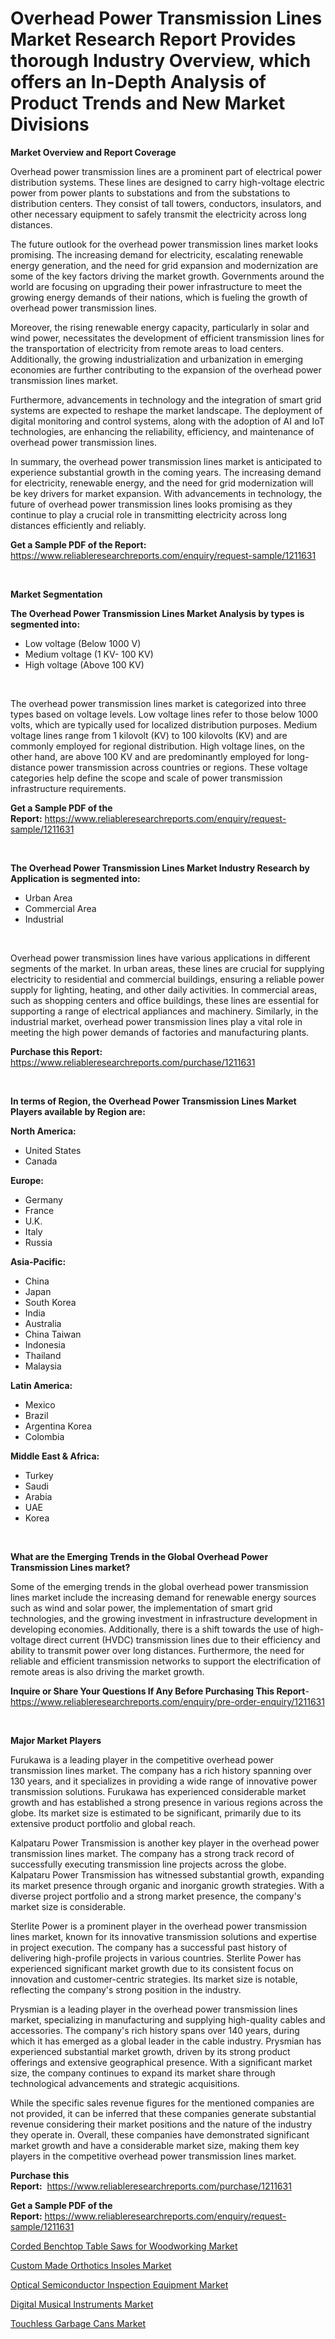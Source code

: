 <p><h1>Overhead Power Transmission Lines Market Research Report Provides thorough Industry Overview, which offers an In-Depth Analysis of Product Trends and New Market Divisions</h1></p><p><strong>Market Overview and Report Coverage</strong></p>
<p><p>Overhead power transmission lines are a prominent part of electrical power distribution systems. These lines are designed to carry high-voltage electric power from power plants to substations and from the substations to distribution centers. They consist of tall towers, conductors, insulators, and other necessary equipment to safely transmit the electricity across long distances.</p><p>The future outlook for the overhead power transmission lines market looks promising. The increasing demand for electricity, escalating renewable energy generation, and the need for grid expansion and modernization are some of the key factors driving the market growth. Governments around the world are focusing on upgrading their power infrastructure to meet the growing energy demands of their nations, which is fueling the growth of overhead power transmission lines.</p><p>Moreover, the rising renewable energy capacity, particularly in solar and wind power, necessitates the development of efficient transmission lines for the transportation of electricity from remote areas to load centers. Additionally, the growing industrialization and urbanization in emerging economies are further contributing to the expansion of the overhead power transmission lines market.</p><p>Furthermore, advancements in technology and the integration of smart grid systems are expected to reshape the market landscape. The deployment of digital monitoring and control systems, along with the adoption of AI and IoT technologies, are enhancing the reliability, efficiency, and maintenance of overhead power transmission lines.</p><p>In summary, the overhead power transmission lines market is anticipated to experience substantial growth in the coming years. The increasing demand for electricity, renewable energy, and the need for grid modernization will be key drivers for market expansion. With advancements in technology, the future of overhead power transmission lines looks promising as they continue to play a crucial role in transmitting electricity across long distances efficiently and reliably.</p></p>
<p><strong>Get a Sample PDF of the Report:</strong> <a href="https://www.reliableresearchreports.com/enquiry/request-sample/1211631">https://www.reliableresearchreports.com/enquiry/request-sample/1211631</a></p>
<p>&nbsp;</p>
<p><strong>Market Segmentation</strong></p>
<p><strong>The Overhead Power Transmission Lines Market Analysis by types is segmented into:</strong></p>
<p><ul><li>Low voltage (Below 1000 V)</li><li>Medium voltage (1 KV- 100 KV)</li><li>High voltage (Above 100 KV)</li></ul></p>
<p>&nbsp;</p>
<p><p>The overhead power transmission lines market is categorized into three types based on voltage levels. Low voltage lines refer to those below 1000 volts, which are typically used for localized distribution purposes. Medium voltage lines range from 1 kilovolt (KV) to 100 kilovolts (KV) and are commonly employed for regional distribution. High voltage lines, on the other hand, are above 100 KV and are predominantly employed for long-distance power transmission across countries or regions. These voltage categories help define the scope and scale of power transmission infrastructure requirements.</p></p>
<p><strong>Get a Sample PDF of the Report:</strong>&nbsp;<a href="https://www.reliableresearchreports.com/enquiry/request-sample/1211631">https://www.reliableresearchreports.com/enquiry/request-sample/1211631</a></p>
<p>&nbsp;</p>
<p><strong>The Overhead Power Transmission Lines Market Industry Research by Application is segmented into:</strong></p>
<p><ul><li>Urban Area</li><li>Commercial Area</li><li>Industrial</li></ul></p>
<p>&nbsp;</p>
<p><p>Overhead power transmission lines have various applications in different segments of the market. In urban areas, these lines are crucial for supplying electricity to residential and commercial buildings, ensuring a reliable power supply for lighting, heating, and other daily activities. In commercial areas, such as shopping centers and office buildings, these lines are essential for supporting a range of electrical appliances and machinery. Similarly, in the industrial market, overhead power transmission lines play a vital role in meeting the high power demands of factories and manufacturing plants.</p></p>
<p><strong>Purchase this Report:</strong>&nbsp; <a href="https://www.reliableresearchreports.com/purchase/1211631">https://www.reliableresearchreports.com/purchase/1211631</a></p>
<p>&nbsp;</p>
<p><strong>In terms of Region, the Overhead Power Transmission Lines Market Players available by Region are:</strong></p>
<p>
    <p> <strong> North America: </strong>
        <ul>
            <li>United States</li>
            <li>Canada</li>
        </ul>
        </p> 
    <p> <strong> Europe: </strong>
        <ul>
            <li>Germany</li>
            <li>France</li>
            <li>U.K.</li>
            <li>Italy</li>
            <li>Russia</li>
        </ul>
        </p> 
    <p> <strong> Asia-Pacific: </strong>
        <ul>
            <li>China</li>
            <li>Japan</li>
            <li>South Korea</li>
            <li>India</li>
            <li>Australia</li>
            <li>China Taiwan</li>
            <li>Indonesia</li>
            <li>Thailand</li>
            <li>Malaysia</li>
        </ul>
        </p> 
    <p> <strong> Latin America: </strong>
        <ul>
            <li>Mexico</li>
            <li>Brazil</li>
            <li>Argentina Korea</li>
            <li>Colombia</li>
        </ul>
        </p> 
    <p> <strong> Middle East & Africa: </strong>
        <ul>
            <li>Turkey</li>
            <li>Saudi</li>
            <li>Arabia</li>
            <li>UAE</li>
            <li>Korea</li>
        </ul>
    </p>
    </p>
<p>&nbsp;</p>
<p><strong>What are the Emerging Trends in the Global Overhead Power Transmission Lines market?</strong></p>
<p><p>Some of the emerging trends in the global overhead power transmission lines market include the increasing demand for renewable energy sources such as wind and solar power, the implementation of smart grid technologies, and the growing investment in infrastructure development in developing economies. Additionally, there is a shift towards the use of high-voltage direct current (HVDC) transmission lines due to their efficiency and ability to transmit power over long distances. Furthermore, the need for reliable and efficient transmission networks to support the electrification of remote areas is also driving the market growth.</p></p>
<p><strong>Inquire or Share Your Questions If Any Before Purchasing This Report</strong>- <a href="https://www.reliableresearchreports.com/enquiry/pre-order-enquiry/1211631">https://www.reliableresearchreports.com/enquiry/pre-order-enquiry/1211631</a></p>
<p>&nbsp;</p>
<p><strong>Major Market Players</strong></p>
<p><p>Furukawa is a leading player in the competitive overhead power transmission lines market. The company has a rich history spanning over 130 years, and it specializes in providing a wide range of innovative power transmission solutions. Furukawa has experienced considerable market growth and has established a strong presence in various regions across the globe. Its market size is estimated to be significant, primarily due to its extensive product portfolio and global reach.</p><p>Kalpataru Power Transmission is another key player in the overhead power transmission lines market. The company has a strong track record of successfully executing transmission line projects across the globe. Kalpataru Power Transmission has witnessed substantial growth, expanding its market presence through organic and inorganic growth strategies. With a diverse project portfolio and a strong market presence, the company's market size is considerable.</p><p>Sterlite Power is a prominent player in the overhead power transmission lines market, known for its innovative transmission solutions and expertise in project execution. The company has a successful past history of delivering high-profile projects in various countries. Sterlite Power has experienced significant market growth due to its consistent focus on innovation and customer-centric strategies. Its market size is notable, reflecting the company's strong position in the industry.</p><p>Prysmian is a leading player in the overhead power transmission lines market, specializing in manufacturing and supplying high-quality cables and accessories. The company's rich history spans over 140 years, during which it has emerged as a global leader in the cable industry. Prysmian has experienced substantial market growth, driven by its strong product offerings and extensive geographical presence. With a significant market size, the company continues to expand its market share through technological advancements and strategic acquisitions.</p><p>While the specific sales revenue figures for the mentioned companies are not provided, it can be inferred that these companies generate substantial revenue considering their market positions and the nature of the industry they operate in. Overall, these companies have demonstrated significant market growth and have a considerable market size, making them key players in the competitive overhead power transmission lines market.</p></p>
<p><strong>Purchase this Report:</strong>&nbsp;&nbsp;<a href="https://www.reliableresearchreports.com/purchase/1211631">https://www.reliableresearchreports.com/purchase/1211631</a></p>
<p></p>
<p><strong>Get a Sample PDF of the Report:</strong>&nbsp;<a href="https://www.reliableresearchreports.com/enquiry/request-sample/1211631">https://www.reliableresearchreports.com/enquiry/request-sample/1211631</a></p>
<p><p><a href="https://www.linkedin.com/pulse/corded-benchtop-table-saws-woodworking-market-share-amp-new-3wsoe/">Corded Benchtop Table Saws for Woodworking Market</a></p><p><a href="https://medium.com/@nayelibosco/custom-made-orthotics-insoles-market-size-growth-forecast-2023-2030-8b1fff46ad96">Custom Made Orthotics Insoles Market</a></p><p><a href="https://github.com/maliyahmorrow6654/Market-Research-Report-List-1/blob/main/optical-semiconductor-inspection-equipment-market.md">Optical Semiconductor Inspection Equipment Market</a></p><p><a href="https://github.com/deliacustodio40/Market-Research-Report-List-1/blob/main/digital-musical-instruments-market.md">Digital Musical Instruments Market</a></p><p><a href="https://medium.com/@janrussell6445/touchless-garbage-cans-market-size-growth-forecast-2023-2030-d1d7d54871e5">Touchless Garbage Cans Market</a></p></p>